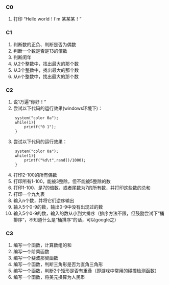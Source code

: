 ### C0

1. 打印 “Hello world！I'm 某某某！”

### C1

1. 判断数的正负、判断是否为偶数
1. 判断一个数是否是13的倍数
1. 判断闰年
1. 从2个整数中，找出最大的那个数
1. 从3个整数中，找出最大的那个数
1. 从n个整数中，找出最大的那个数

### C2
1. 说1万遍“你好！”
2. 尝试以下代码的运行效果(windows环境下)：

```
	system("color 0a");
	while(1){
		printf("0 1");
    }
``` 

3. 尝试以下代码的运行效果：

```
	system("color 0a");
	while(1){
		printf("%d\t",rand()/1000);
    }
```

4. 打印2-100的所有偶数
5. 打印所有1-100，能被3整除，但不能被5整除的数
6. 打印1-100，是7的倍数，或者尾数为7的所有数，并打印这些数的总和
7. 打印一个九九表
8. 输入n个数，并将它们逆序输出
9. 输入5个0-9的数，输出0-9中没有出现过的数
10. 输入5个0-9的数，输入的数从小到大排序（排序方法不限，但鼓励尝试下“桶排序”，不知道什么是“桶排序”的话，可以google之）

### C3
1. 编写一个函数，计算数组的和
1. 编写一个阶乘函数
1. 编写一个斐波那契函数
1. 编写一个函数，判断三角形是否为直角三角形
1. 编写一个函数，判断2个矩形是否有重叠（即游戏中常用的碰撞检测函数）
1. 编写一个函数，将美元换算为人民币